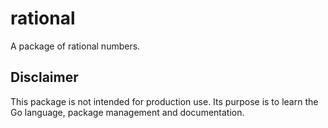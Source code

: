 # rational

A package of rational numbers.

## Disclaimer
This package is not intended for production use.
Its purpose is to learn the Go language, package management and documentation.
